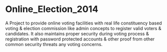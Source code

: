 Online_Election_2014
====================

A Project to provide online voting facilities with real life constituency based voting &amp; election commission like admin concepts to register valid voters &amp; candidates. It also maintains proper security during voting process &amp; registration with password protected accounts &amp; other proof from other common security threats any voting concerns.   
